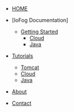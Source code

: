 <!-- docs/_sidebar.md -->


* [HOME](./)

* [IoFog Documentation]
  * [Getting Started](./tutorials/tomcat/index)
  	* [Cloud](./tutorials/cloud/index)
 	* [Java](./tutorials/java/index)

* [Tutorials](./tutorials/index)
  * [Tomcat](./tutorials/tomcat/index)
  * [Cloud](./tutorials/cloud/index)
  * [Java](./tutorials/java/index)

* [About](./about/index)

* [Contact](./contact/index)

